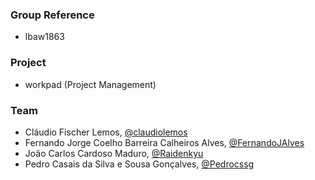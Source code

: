 ### Group Reference
* lbaw1863

### Project
* workpad (Project Management)

### Team

* Cláudio Fischer Lemos, [@claudiolemos](https://github.com/claudiolemos)
* Fernando Jorge Coelho Barreira Calheiros Alves, [@FernandoJAlves](https://github.com/FernandoJAlves)
* João Carlos Cardoso Maduro, [@Raidenkyu](https://github.com/Raidenkyu)
* Pedro Casais da Silva e Sousa Gonçalves, [@Pedrocssg](https://github.com/Pedrocssg)
